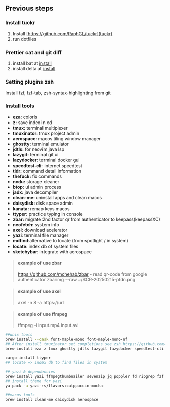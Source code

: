 ## Previous steps

### Install tuckr

1. Install [https://github.com/RaphGL/tuckr](tuckr)
2. run dotfiles

### Prettier cat and git diff
1. install bat at [install](https://github.com/sharkdp/bat#installation)
2. install delta at [install](https://dandavison.github.io/delta/installation.html)

### Setting plugins zsh
Install fzf, fzf-tab, zsh-syntax-highlighting from [git](https://github.com/ohmyzsh/ohmyzsh/wiki/Plugins)

### Install tools
* **eza:** colorls
* **z:** save index in cd
* **tmux:** terminal multiplexer
* **tmuxinator:** tmux project admin
* **aerospace:** macos tiling window manager
* **ghostty:** terminal emulator
* **jdtls:** for neovim java lsp
* **lazygit:** terminal git ui
* **lazydocker:** terminal docker gui
* **speedtest-cli:** internet speedtest
* **tldr:** command detail information
* **thefuck:** fix commands
* **ncdu:** storage cleaner
* **btop:** ui admin process
* **jadx:** java decompiler
* **clean-me:** uninstall apps and clean macos
* **daisydisk:** disk space admin
* **kanata:** remap keys macos
* **ttyper:** practice typing in console
* **zbar:** migrate 2nd factor qr from authenticator to keepass(keepassXC)
* **neofetch:** system info
* **axel:** download acelerator
* **yazi**: terminal file manager
* **mdfind**:alternative to locate (from spotlight / in system) 
* **locate**: index db of system files
* **sketchybar**: integrate with aerospace


> #### example of use zbar
> https://github.com/mchehab/zbar - read qr-code from google authenticator 
> zbarimg --raw ~/SCR-20250215-pfdn.png

> #### example of use axel
> axel -n 8 -a https://url

> #### example of use ffmpeg
> ffmpeg -i input.mp4 input.avi 

```sh
##unix tools
brew install --cask font-maple-mono font-maple-mono-nf
## After install tmuxinator set completions see zsh https://github.com/tmuxinator/tmuxinator
brew install eza z tmux ghostty jdtls lazygit lazydocker speedtest-cli tldr thefuck ncdu btop jadx zbar neofetch axel ffmpeg kanata httpie tmuxinator

cargo install ttyper
## locate => index db to find files in system

## yazi & dependencies
brew install yazi ffmpegthumbnailer sevenzip jq poppler fd ripgrep fzf zoxide imagemagick font-symbols-only-nerd-font
## install theme for yazi
ya pack -a yazi-rs/flavors:catppuccin-mocha

##macos tools
brew install clean-me daisydisk aerospace
```
